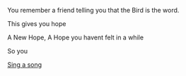 You remember a friend telling you that the Bird is the word.

This gives you hope

A New Hope, A Hope you havent felt in a while

So you

[Sing a song](../sing-song/sing.md)
